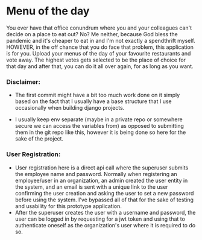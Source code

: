 # Menu of the day

You ever have that office conundrum where you and your colleagues can't decide on a place to eat out?
No? Me neither, because God bless the pandemic and it's cheaper to eat in and I'm not exactly a spendthrift myself.
HOWEVER, in the off chance that you do face that problem, this application is for you. Upload your menus of
the day of your favourite restaurants and vote away. The highest votes gets selected to be the place of choice
for that day and after that, you can do it all over again, for as long as you want.

### Disclaimer:
- The first commit might have a bit too much work done on it simply based on the fact that I usually have 
a base structure that I use occasionally when building django projects.

- I usually keep env separate (maybe in a private repo or somewhere secure we can access the variables from)
as opposed to submitting them in the git repo like this, however it is being done so here for the sake of the project.

### User Registration:
- User registration here is a direct api call where the superuser submits the employee name and password.
Normally when registering an employee/user in an organization, an admin created the user entity in the 
system, and an email is sent with a unique link to the user confirming the user creation and asking the user to set 
a new password before using the system. I've bypassed all of that for the sake of testing and usability
for this prototype application.
- After the superuser creates the user with a username and password, the user can be logged in by requesting for 
a jwt token and using that to authenticate oneself as the organization's user where it is required to do so.